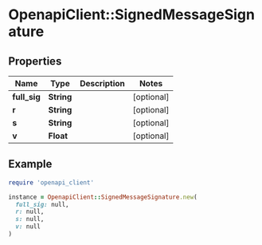 # OpenapiClient::SignedMessageSignature

## Properties

| Name | Type | Description | Notes |
| ---- | ---- | ----------- | ----- |
| **full_sig** | **String** |  | [optional] |
| **r** | **String** |  | [optional] |
| **s** | **String** |  | [optional] |
| **v** | **Float** |  | [optional] |

## Example

```ruby
require 'openapi_client'

instance = OpenapiClient::SignedMessageSignature.new(
  full_sig: null,
  r: null,
  s: null,
  v: null
)
```

